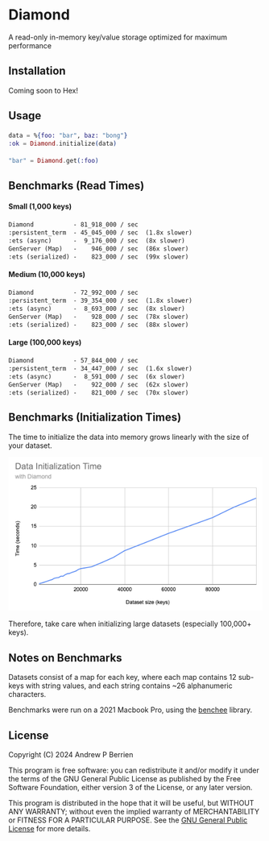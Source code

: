 # Diamond

A read-only in-memory key/value storage optimized for maximum performance

## Installation

Coming soon to Hex!

## Usage

```elixir
data = %{foo: "bar", baz: "bong"}
:ok = Diamond.initialize(data)

"bar" = Diamond.get(:foo)
```

## Benchmarks (Read Times)

#### Small (1,000 keys)
```
Diamond           - 81_918_000 / sec  
:persistent_term  - 45_045_000 / sec  (1.8x slower)  
:ets (async)      -  9_176_000 / sec  (8x slower)  
GenServer (Map)   -    946_000 / sec  (86x slower)  
:ets (serialized) -    823_000 / sec  (99x slower)  
```
#### Medium (10,000 keys)
```
Diamond           - 72_992_000 / sec  
:persistent_term  - 39_354_000 / sec  (1.8x slower)  
:ets (async)      -  8_693_000 / sec  (8x slower)  
GenServer (Map)   -    928_000 / sec  (78x slower)  
:ets (serialized) -    823_000 / sec  (88x slower)  
```
#### Large (100,000 keys)
```
Diamond           - 57_844_000 / sec  
:persistent_term  - 34_447_000 / sec  (1.6x slower)  
:ets (async)      -  8_591_000 / sec  (6x slower)  
GenServer (Map)   -    922_000 / sec  (62x slower)  
:ets (serialized) -    821_000 / sec  (70x slower)  
```

## Benchmarks (Initialization Times)

The time to initialize the data into memory grows linearly with the size of your dataset.

![Data Initialization Times](assets/data_initialization_time.png)

Therefore, take care when initializing large datasets (especially 100,000+ keys).

## Notes on Benchmarks

Datasets consist of a map for each key, where each map contains 12 sub-keys with string values,
and each string contains ~26 alphanumeric characters.

Benchmarks were run on a 2021 Macbook Pro, using the [benchee](https://github.com/bencheeorg/benchee) library.

## License

Copyright (C) 2024 Andrew P Berrien

This program is free software: you can redistribute it and/or modify it under the terms of the GNU General Public License as published by the Free Software Foundation, either version 3 of the License, or any later version.

This program is distributed in the hope that it will be useful, but WITHOUT ANY WARRANTY; without even the implied warranty of MERCHANTABILITY or FITNESS FOR A PARTICULAR PURPOSE. See the [GNU General Public License](https://www.gnu.org/licenses/gpl.html) for more details.

